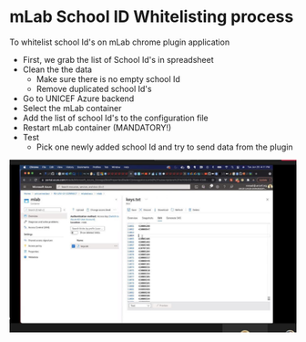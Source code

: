 # mLab School ID Whitelisting process

To whitelist school Id's on mLab chrome plugin application

- First, we grab the list of School Id's in spreadsheet
- Clean the the data
  - Make sure there is no empty school Id
  - Remove duplicated school Id's
- Go to UNICEF Azure backend
- Select the mLab container
- Add the list of school Id's to the configuration file
- Restart mLab container (MANDATORY!)
- Test
  - Pick one newly added school Id and try to send data from the plugin

<img src="images/mLab_config.JPG.jpg" />
